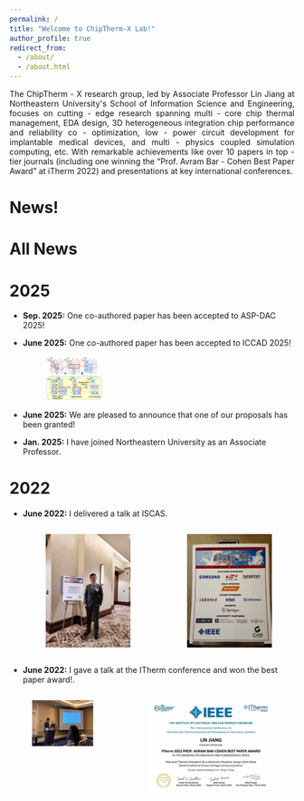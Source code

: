 ```yaml
---
permalink: /
title: "Welcome to ChipTherm-X Lab!"
author_profile: true
redirect_from: 
  - /about/
  - /about.html
---
```

<div style="text-align: justify;">
The ChipTherm - X research group, led by Associate Professor Lin Jiang at Northeastern University's School of Information Science and Engineering, focuses on cutting - edge research spanning multi - core chip thermal management, EDA design, 3D heterogeneous integration chip performance and reliability co - optimization, low - power circuit development for implantable medical devices, and multi - physics coupled simulation computing, etc. With remarkable achievements like over 10 papers in top - tier journals (including one winning the “Prof. Avram Bar - Cohen Best Paper Award” at iTherm 2022) and presentations at key international conferences.
</div>


News!
======

All News
======

2025
======
- **Sep. 2025:** One co-authored paper has been accepted to ASP-DAC 2025!
- **June 2025:** One co-authored paper has been accepted to ICCAD 2025!
  
  <figure>
  <img src="images/ICCAD.png" alt="" width="100">
  <figcaption> </figcaption>
  </figure>
- **June 2025:** We are pleased to announce that one of our proposals has been granted!
- **Jan. 2025:** I have joined Northeastern University as an Associate Professor.


2022
=====
- **June 2022:** I delivered a talk at ISCAS.
  <div style="display: flex; gap: 20px;">
  <figure>
    <img src="images/ISCAS1.jpg" alt="" width="300">
  </figure>

  <figure>
    <img src="images/ISCAS2.jpg" alt=" " width="300">
  </figure>
  </div>

-  **June 2022:** I gave a talk at the ITherm conference and won the best paper award!.
 
  <div style="display: flex; gap: 20px;">
  <figure>
    <img src="images/ITherm1.jpg" alt="" width="300">
  </figure>

  <figure>
    <img src="images/BPA.jpg" alt=" " width="600">
  </figure>
  </div>
  








